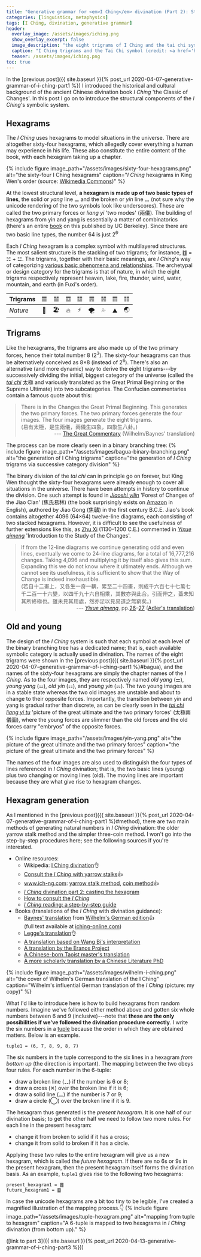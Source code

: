 ```yaml
---
title: "Generative grammar for <em>I Ching</em> divination (Part 2): Structure"
categories: [linguistics, metaphysics]
tags: [I Ching, divination, generative grammar]
header:
  overlay_image: /assets/images/iching.png
  show_overlay_excerpt: false
  image_description: "the eight trigrams of I Ching and the tai chi symbol"
  caption: "I Ching trigrams and the Tai Chi symbol (credit: <a href='https://commons.wikimedia.org/wiki/File:Pakua.svg' title='via Wikimedia Commons'>Benoît Stella alias BenduKiwi</a> / <a href='http://creativecommons.org/licenses/by-sa/3.0/'>CC BY-SA</a>)"
  teaser: /assets/images/iching.png
toc: true
---
```


In the [previous post]({{ site.baseurl }}{% post_url 2020-04-07-generative-grammar-of-i-ching-part1 %}) I introduced the historical and cultural background of the ancient Chinese divination book _I Ching_ 'the Classic of Changes'. In this post I go on to introduce the structural components of the _I Ching_'s symbolic system.

## Hexagrams
The _I Ching_ uses hexagrams to model situations in the universe. There are altogether sixty-four hexagrams, which allegedly cover everything a human may experience in his life. These also constitute the entire content of the book, with each hexagram taking up a chapter.

{% include figure image_path="/assets/images/sixty-four-hexagrams.png" alt="the sixty-four I Ching hexagrams" caption="<i>I Ching</i> hexagrams in King Wen's order (source: [Wikimedia Commons](https://commons.wikimedia.org/wiki/File:King_Wen_(I_Ching).png))" %}

At the lowest structural level, **a hexagram is made up of two basic types of lines**, the solid or _yang_ line ⚊ and the broken or _yin_ line ⚋ (not sure why the unicode rendering of the two symbols look like underscores). These are called the two primary forces or _liang yi_ 'two modes' (<span class="hanyu">兩儀</span>). The building of hexagrams from yin and yang is essentially a matter of combinatorics (there's an entire [book](http://linguistics.berkeley.edu/~rscook/images/CCCprev/CCCprev.html) on this published by UC Berkeley). Since there are two basic line types, the number 64 is just 2<sup>6<sup>.

Each _I Ching_ hexagram is a complex symbol with multilayered structures.<a id="pritri"></a> The most salient structure is the stacking of two trigrams; for instance, ䷂ = ☵ + ☳. The trigrams, together with their basic meanings, are _I Ching_'s way of categorizing [various basic phenomena and relationships](https://en.wikipedia.org/wiki/Bagua#Trigrams). The archetypal or design category for the trigrams is that of nature, in which the eight trigrams respectively represent heaven, lake, fire, thunder, wind, water, mountain, and earth (in Fuxi's order).<a id="arche"></a>

| Trigrams |  ☰ | ☱	| ☲	| ☳	| ☴	| ☵	| ☶	| ☷ |
| ------- | :-: |:-: |:-: |:-: |:-: |:-: |:-: |:-: |
| _Nature_ | 🌌| 🏖|🔥|⚡️|🌪|💦|⛰|🌏|

## Trigrams
Like the hexagrams, the trigrams are also made up of the two primary forces, hence their total number 8 (2<sup>3</sup>). The sixty-four hexagrams can thus be alternatively conceived as 8×8 (instead of 2<sup>6</sup>). There's also an alternative (and more dynamic) way to derive the eight trigrams---by successively dividing the initial, biggest category of the universe (called the [_tai chi_](https://en.wikipedia.org/wiki/Tai_chi) <span class="hanyu">太極</span> and variously translated as the Great Primal Beginning or the Supreme Ultimate) into two subcategories. The Confucian commentaries contain a famous quote about this:
>There is in the Changes the Great Primal Beginning. This generates the two primary forces. The two primary forces generate the four images. The four images generate the eight trigrams.<br>
>(<span class="hanyu">易有太極，是生兩儀，兩儀生四象，四象生八卦。</span>)<br>
><span style="text-align: right; display: block;"> --- [The Great Commentary](https://zh.wikisource.org/zh-hant/易傳/繫辭上#第十一章) (Wilhelm/Baynes' translation)</span>

<a id="tree"></a>
The process can be more clearly seen in a binary branching tree:
{% include figure image_path="/assets/images/bagua-binary-branching.png" alt="the generation of I Ching trigrams" caption="the generation of <i>I Ching</i> trigrams via successive category division" %}

The binary division of the _tai chi_ can in principle go on forever, but King Wen thought the sixty-four hexagrams were already enough to cover all situations in the universe. There have been attempts in history to continue the division. One such attempt is found in [_Jiaoshi yilin_](https://en.wikipedia.org/wiki/Jiaoshi_Yilin) 'Forest of Changes of the Jiao Clan' (<span class="hanyu">焦氏易林</span>) (the book surprisingly exists on [Amazon](https://www.amazon.com/Forest-Changes-Dynasty-Divination-Manual/dp/1505566843?ie=UTF8&refRID=S42DN9QS5EK0R96BB98Q&ref_=pd_ybh_a_1) in English), authored by Jiao Gong (<span class="hanyu">焦贛</span>) in the first century B.C.E. Jiao's book contains altogether 4096 (64×64) twelve-line diagrams, each consisting of two stacked hexagrams. However, it is difficult to see the usefulness of further extensions like this, as [Zhu Xi](https://en.wikipedia.org/wiki/Zhu_Xi) (1130–1200 C.E.) commented in [_Yixue qimeng_](https://www.itsfun.com.tw/易學啟蒙/wiki-610739-654688) 'Introduction to the Study of the Changes'.
>If from the 12-line diagrams we continue generating odd and even lines, eventually we come to 24-line diagrams, for a total of 16,777,216 changes. Taking 4,096 and multiplying it by itself also gives this sum. Expanding this we do not know where it ultimately ends. Although we cannot see its usefulness, it is sufficient to show that the Way of Change is indeed inexhaustible.<br>
>(<span class="hanyu">若自十二畫上，又各生一奇一耦，累至二十四畫，則成千六百七十七萬七千二百一十六變，以四千九十六自相乘，其數亦與此合。引而伸之，蓋未知其所終極也。雖未見其用處，然亦足以見易道之無窮矣。</span>)<br>
><span style="text-align: right; display: block;"> --- [_Yixue qimeng_](https://www.eee-learning.com/book/4714), pp.<a href="https://www.eee-learning.com/eeebook/middleyi/1951.png">26</a>–[27](https://www.eee-learning.com/eeebook/middleyi/1952.png) ([Adler's translation](https://www2.kenyon.edu/Depts/Religion/Fac/Adler/Writings/Qimeng-3.pdf))</span>

## Old and young
The design of the _I Ching_ system is such that each symbol at each level of the binary branching tree has a dedicated name; that is, each available symbolic category is actually used in divination. The names of the eight trigrams were shown in the [previous post]({{ site.baseurl }}{% post_url 2020-04-07-generative-grammar-of-i-ching-part1 %}#bagua), and the names of the sixty-four hexagrams are simply the chapter names of the _I Ching_. As to the four images, they are respectively named _old yang_ (⚌), _young yang_ (⚍), _old yin_ (⚏), and _young yin_ (⚎). The two young images are in a stable state whereas the two old images are unstable and about to change to their opposite forces. Importantly, the transition between yin and yang is gradual rather than discrete, as can be clearly seen in the [_tai chi liang yi tu_](https://en.wikipedia.org/wiki/Taijitu) 'picture of the great ultimate and the two primary forces' (<span class="hanyu">太極兩儀圖</span>), where the young forces are slimmer than the old forces and the old forces carry "embryos" of the opposite forces.

{% include figure image_path="/assets/images/yin-yang.png" alt="the picture of the great ultimate and the two primary forces" caption="the picture of the great ultimate and the two primary forces" %}

The names of the four images are also used to distinguish the four types of lines referenced in _I Ching_ divination; that is, the two basic lines (young) plus two changing or moving lines (old). The moving lines are important because they are what give rise to hexagram changes.

## Hexagram generation
As I mentioned in the [previous post]({{ site.baseurl }}{% post_url 2020-04-07-generative-grammar-of-i-ching-part1 %}#method), there are two main methods of generating natural numbers in _I Ching_ divination: the older yarrow stalk method and the simpler three-coin method. I won't go into the step-by-step procedures here; see the following sources if you're interested.
- Online resources:
  + Wikipedia: [I Ching divination](https://en.wikipedia.org/wiki/I_Ching_divination)👌
  + [Consult the _I Ching_ with yarrow stalks](https://www.instructables.com/id/Consult-the-I-Ching-with-Yarrow-Stalks/)👍
  + www.ich-ng.com: [yarrow stalk method](https://www.ichi-ng.com/divination/divination-yarrow-stalks/), [coin method](https://www.ichi-ng.com/divination/three-coins/)👍
  + [_I Ching_ divination part 2: casting the hexagram](https://divinationlessons.wordpress.com/2020/01/17/i-ching-divination-part-2-casting-the-hexagram/)
  + [How to consult the _I Ching_](https://divination.com/how-to-consult-the-i-ching/)
  + [_I Ching_ reading: a step-by-step guide](https://exemplore.com/fortune-divination/I_Ching_divination)
- Books (translations of the _I Ching_ with divination guidance):
  + [Baynes' translation](https://www.amazon.com/I-Ching-Book-Changes/dp/B000J4GE6Q) from [Wilhelm's German edition](https://www.amazon.com/Ging-Das-Buch-Wandlungen-German-ebook/dp/B00ECC5X36/ref=sr_1_1?dchild=1&keywords=Wilhelm+i+ging&qid=1586921045&s=books&sr=1-1)👍<br>
  (full text available at [iching-online.com](https://www.iching-online.com/hexagrams/))
  + [Legge's translation](https://www.amazon.com/I-Ching-Book-Changes/dp/B000JJI0TA/ref=sr_1_1?dchild=1&keywords=I+Ching+James+lege&qid=1586952431&sr=8-1)👌
  + [A translation based on Wang Bi's interpretation](https://www.amazon.com/Classic-Changes-Translation-Interpreted-Translations/dp/0231082959/ref=sr_1_1?dchild=1&keywords=The+Classic+of+Changes%3A+A+New+Translation+of+the+I+Ching+as+Interpreted+by+Wang+Bi&qid=1586920643&s=books&sr=1-1)
  + [A translation by the Eranos Project](https://www.amazon.com/Original-Ching-Oracle-Book-Changes-ebook/dp/B0782ZYJ3N/ref=sr_1_2?dchild=1&keywords=the+original+I+Ching+oracle&qid=1586921019&s=books&sr=1-2)
  + [A Chinese-born Taoist master's translation](https://www.amazon.com/Complete-Ching-Anniversary-Definitive-Translation-ebook/dp/B004GEAWQS/ref=sr_1_1?dchild=1&keywords=the+complete+I+Ching+huang&qid=1586921255&s=books&sr=1-1)
  + [A more scholarly translation by a Chinese Literature PhD](https://www.amazon.com/Original-Ching-Authentic-Translation-Changes-ebook/dp/B0078XFUJS/ref=sr_1_fkmr0_1?dchild=1&keywords=The+Original+I+ching%3A+an+Authentic+Translation+of+the+Book+of+Changes%2C+Based+on+Recent+Discoveries.&qid=1586922604&s=books&sr=1-1-fkmr0)

{% include figure image_path="/assets/images/wilhelm-i-ching.png" alt="the cover of Wilhelm's German translation of the I Ching" caption="Wilhelm's influential German translation of the _I Ching_ (picture: my copy)" %}

What I'd like to introduce here is how to build hexagrams from random numbers. Imagine we've followed either method above and gotten six whole numbers between 6 and 9 (inclusive)---note that **these are the only possibilities if we've followed the divination procedure correctly**. I write the six numbers in a [tuple](https://en.wikipedia.org/wiki/Tuple) because the order in which they are obtained matters. Below is an example.
```
tuple1 = (6, 7, 8, 9, 8, 7)
```
The six numbers in the tuple correspond to the six lines in a hexagram *from bottom up* (the direction is important). The mapping between the two obeys four rules. For each number in the 6-tuple:
- draw a broken line (⚋) if the number is 6 or 8;
- draw a cross (&#10005;) over the broken line if it is 6;     
- draw a solid line (⚊) if the number is 7 or 9;
- draw a circle (&#9711;) over the broken line if it is 9.

The hexagram thus generated is the _present hexagram_. It is one half of our divination basis; to get the other half we need to follow two more rules. For each line in the present hexagram:
- change it from broken to solid if it has a cross;
- change it from solid to broken if it has a circle.

Applying these two rules to the entire hexagram will give us a new hexagram, which is called the _future hexagram_. If there are no 6s or 9s in the present hexagram, then the present hexagram itself forms the divination basis. As an example, `tuple1` gives rise to the following two hexagrams:

```
present_hexagram1 = ䷿
future_hexagram1 = ䷨
```
In case the unicode hexagrams are a bit too tiny to be legible, I've created a magnified illustration of the mapping process.👇<a id="weichi"></a>
{% include figure image_path="/assets/images/tuple-hexagram.png" alt="mapping from tuple to hexagram" caption="A 6-tuple is mapped to two hexagrams in <i>I Ching</i> divination (from bottom up)." %}

([link to part 3]({{ site.baseurl }}{% post_url 2020-04-13-generative-grammar-of-i-ching-part3 %}))
